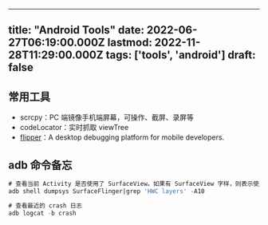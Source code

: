 
---
title: "Android Tools"
date: 2022-06-27T06:19:00.000Z
lastmod: 2022-11-28T11:29:00.000Z
tags: ['tools', 'android']
draft: false
---



## 常用工具  
  
-   scrcpy：PC 端镜像手机端屏幕，可操作、截屏、录屏等  
-   codeLocator：实时抓取 viewTree  
-   [flipper](https://github.com/facebook/flipper)：A desktop debugging platform for mobile developers.


## adb 命令备忘

```sql
# 查看当前 Activity 是否使用了 SurfaceView。如果有 SurfaceView 字样，则表示使用了 SurfaceView
adb shell dumpsys SurfaceFlinger|grep 'HWC layers' -A10

# 查看最近的 crash 日志
adb logcat -b crash
```
